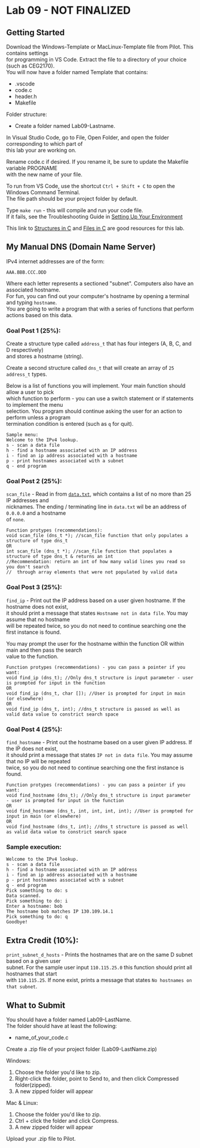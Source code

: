 # Lab 09 - NOT FINALIZED

## Getting Started

Download the Windows-Template or MacLinux-Template file from Pilot.  This contains settings  
for programming in VS Code.  Extract the file to a directory of your choice (such as CEG2170).  
You will now have a folder named Template that contains:
* .vscode
* code.c
* header.h
* Makefile

Folder structure:
* Create a folder named Lab09-Lastname.

In Visual Studio Code, go to File, Open Folder, and open the folder corresponding to which part of  
this lab your are working on.

Rename code.c if desired.  If you rename it, be sure to update the Makefile variable PROGNAME  
with the new name of your file.

To run from VS Code, use the shortcut `Ctrl + Shift + C` to open the Windows Command Terminal.  
The file path should be your project folder by default.

Type `make run` - this will compile and run your code file.  
If it fails, see the Troubleshooting Guide in [Setting Up Your Environment](https://github.com/pattonsgirl/Spring2020-CEG2170)

This link to [Structures in C](https://www.geeksforgeeks.org/structures-c/) and [Files in C](https://www.geeksforgeeks.org/basics-file-handling-c/) are good resources for this lab.

## My Manual DNS (Domain Name Server)
IPv4 internet addresses are of the form:
```
AAA.BBB.CCC.DDD
```
Where each letter represents a sectioned "subnet".  Computers also have an associated hostname.  
For fun, you can find out your computer's hostname by opening a terminal and typing `hostname`.  
You are going to write a program that with a series of functions that perform actions based on this data.  

### Goal Post 1 (25%):
Create a structure type called `address_t` that has four integers (A, B, C, and D respectively)  
and stores a hostname (string).  

Create a second structure called `dns_t` that will create an array of `25` `address_t` types. 

Below is a list of functions you will implement.  Your main function should allow a user to pick  
which function to perform - you can use a switch statement or if statements to implement the menu  
selection.  You program should continue asking the user for an action to perform unless a program  
termination condition is entered (such as `q` for quit).
```
Sample menu:
Welcome to the IPv4 lookup.  
s - scan a data file
h - find a hostname associated with an IP address
i - find an ip address associated with a hostname
p - print hostnames associated with a subnet
q - end program
```

### Goal Post 2 (25%):
`scan_file` - Read in from [`data.txt`](./data.txt), which contains a list of no more than 25 IP addresses and  
nicknames.  The ending / terminating line in `data.txt` wil be an address of `0.0.0.0` and a hostname  
of `none`.
```
Function protypes (recommendations):
void scan_file (dns_t *); //scan_file function that only populates a structure of type dns_t
OR
int scan_file (dns_t *); //scan_file function that populates a structure of type dns_t & returns an int
//Recommendation: return an int of how many valid lines you read so you don't search
//  through array elements that were not populated by valid data
```

### Goal Post 3 (25%):
`find_ip` - Print out the IP address based on a user given hostname.  If the hostname does not exist,  
it should print a message that states `Hostname not in data file`.  You may assume that no hostname  
will be repeated twice, so you do not need to continue searching one the first instance is found.

You may prompt the user for the hostname within the function OR within main and then pass the search  
value to the function.
```
Function protypes (recommendations) - you can pass a pointer if you want:
void find_ip (dns_t); //Only dns_t structure is input parameter - user is prompted for input in the function
OR
void find_ip (dns_t, char []); //User is prompted for input in main (or elsewhere)
OR 
void find_ip (dns_t, int); //dns_t structure is passed as well as valid data value to constrict search space
```

### Goal Post 4 (25%):
`find_hostname` - Print out the hostname based on a user given IP address.  If the IP does not exist,  
it should print a message that states `IP not in data file`.  You may assume that no IP will be repeated  
twice, so you do not need to continue searching one the first instance is found.

```
Function protypes (recommendations) - you can pass a pointer if you want:
void find_hostname (dns_t); //Only dns_t structure is input parameter - user is prompted for input in the function
OR
void find_hostname (dns_t, int, int, int, int); //User is prompted for input in main (or elsewhere)
OR 
void find_hostname (dns_t, int); //dns_t structure is passed as well as valid data value to constrict search space
```

### Sample execution:
```
Welcome to the IPv4 lookup.  
s - scan a data file
h - find a hostname associated with an IP address
i - find an ip address associated with a hostname
p - print hostnames associated with a subnet
q - end program
Pick something to do: s
Data scanned.
Pick something to do: i
Enter a hostname: bob
The hostname bob matches IP 130.109.14.1
Pick something to do: q
Goodbye!

```

## Extra Credit (10%):
`print_subnet_d_hosts` - Prints the hostnames that are on the same D subnet based on a given user  
subnet.  For the sample user input `110.115.25.0` this function should print all hostnames that start  
with `110.115.25`.  If none exist, prints a message that states `No hostnames on that subnet`.

## What to Submit
You should have a folder named Lab09-LastName.  
The folder should have at least the following:
* name_of_your_code.c  

Create a .zip file of your project folder (Lab09-LastName.zip)

Windows:
1. Choose the folder you'd like to zip.
2. Right-click the folder, point to Send to, and then click Compressed folder(zipped). 
3. A new zipped folder will appear 
 
Mac & Linux:
1. Choose the folder you'd like to zip.
2. Ctrl + click the folder and click Compress. 
3. A new zipped folder will appear 

Upload your .zip file to Pilot.